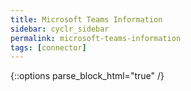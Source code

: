 ```yaml
---
title: Microsoft Teams Information
sidebar: cyclr_sidebar
permalink: microsoft-teams-information
tags: [connector]
---
```

{::options parse_block_html="true" /}

